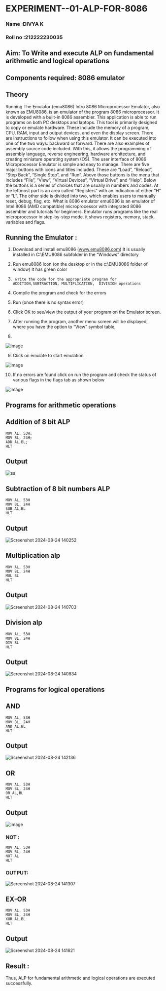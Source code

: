 # EXPERIMENT--01-ALP-FOR-8086
### Name :DIVYA K
### Roll no :212222230035

## Aim: To Write and execute ALP on fundamental arithmetic and logical operations
## Components required: 8086  emulator 
## Theory 
Running The Emulator (emu8086) Intro 8086 Microprocessor Emulator, also known as EMU8086, is an emulator of the program 8086 microprocessor. It is developed with a built-in 8086 assembler. This application is able to run programs on both PC desktops and laptops. This tool is primarily designed to copy or emulate hardware. These include the memory of a program, CPU, RAM, input and output devices, and even the display screen. There are instructions to follow when using this emulator. It can be executed into one of the two ways: backward or forward. There are also examples of assembly source code included. With this, it allows the programming of assembly language, reverse engineering, hardware architecture, and creating miniature operating system (OS). The user interface of 8086 Microprocessor Emulator is simple and easy to manage. There are five major buttons with icons and titles included. These are “Load”, “Reload”, “Step Back”, “Single Step”, and “Run”. Above those buttons is the menu that includes “File”, “View”, “Virtual Devices”, “Virtual Drive”, and “Help”. Below the buttons is a series of choices that are usually in numbers and codes. At the leftmost part is an area called “Registers” with an indication of either “H” or “L”. The other side is divided into two, which enables users to manually reset, debug, flag, etc. What is 8086 emulator emu8086 is an emulator of Intel 8086 (AMD compatible) microprocessor with integrated 8086 assembler and tutorials for beginners. Emulator runs programs like the real microprocessor in step-by-step mode. it shows registers, memory, stack, variables and flags.


 ## Running the Emulator :
1.	Download and install emu8086 (www.emu8086.com) It is usually installed in C:\EMU8086 subfolder in the “Windows” directory
2.	  Run  emu8086 icon (on the desktop or in the c:\EMU8086 folder of window) It has green color 
 
 
3.		write the code for the appropriate program for ADDITION,SUBTRACTION, MULTIPLICATION,  DIVISION operations 

4.	 Compile the program and check for the errors 
5.	Run (once there is no syntax error) 

6.	Click OK to see/view the output of your program on the Emulator screen. 


7.	After running the program, another menu screen will be displayed, where you have the option to “View” symbol table,
8.	 


![image](https://user-images.githubusercontent.com/36288975/189273263-d65baae9-4b8f-4723-afb3-c0ffa4052b04.png)











9.	Click on emulate to start emulation 








![image](https://user-images.githubusercontent.com/36288975/189273273-9bb36ec1-e2e8-4892-8d35-37707332bfdc.png)








10.	If no errors are found click on run the program and check the status of various flags in the flags tab as shown below 






![image](https://user-images.githubusercontent.com/36288975/189273277-113a2a33-4a40-4ff8-95a5-ecd3a1f504fe.png)







## Programs for arithmetic  operations

## Addition  of 8 bit ALP 
```
MOV AL, 53H;
MOV BL, 24H;
ADD AL,BL;
HLT
```


## Output 
![ss](https://github.com/user-attachments/assets/4a4ce084-a409-43a1-8ccf-a7ae6a71e5ba)



## Subtraction   of 8 bit numbers  ALP 
```
MOV AL, 53H
MOV BL, 24H
SUB AL,BL
HLT
```
 
## Output  
![Screenshot 2024-08-24 140252](https://github.com/user-attachments/assets/5138035a-b516-424f-b89c-066d85fe8cc8)


## Multiplication alp 
```
MOV AL, 53H
MOV BL, 24H
MUL BL
HLT
```
 ## Output  
![Screenshot 2024-08-24 140703](https://github.com/user-attachments/assets/adffd023-adcd-42c4-93b1-e9aaf908a5cf)



## Division alp 
```
MOV AL, 53H
MOV BL, 24H
DIV BL
HLT
```

## Output  

![Screenshot 2024-08-24 140834](https://github.com/user-attachments/assets/5c7a0509-cdab-4080-a80a-e8136c2a3015)

## Programs for logical operations
## AND
```
MOV AL, 53H
MOV BL, 24H
AND AL,BL
HLT
```
 ## Output
 ![Screenshot 2024-08-24 142136](https://github.com/user-attachments/assets/2f6db45e-bd1a-4005-a8f1-91f27d60b64f)

## OR
```
MOV AL, 53H
MOV BL, 24H
OR AL,BL
HLT
```

## Output
![image](https://github.com/user-attachments/assets/436e7989-4e80-4922-905e-56b49f920f35)


### NOT :
```
MOV AL, 53H
MOV BL, 24H
NOT AL
HLT
```
### OUTPUT:
![Screenshot 2024-08-24 141307](https://github.com/user-attachments/assets/80dde3b7-0074-4476-a7a9-d352e82d1223)


## EX-OR
```
MOV AL, 53H
MOV BL, 24H
XOR AL,BL
HLT
```

## Output
![Screenshot 2024-08-24 141621](https://github.com/user-attachments/assets/59ccee88-caee-44e9-a2b0-fc187bb8f91e)


## Result :
 

Thus, ALP for fundamental arithmetic and logical operations are executed successfully.






